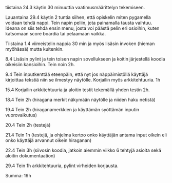 tiistaina 24.3 käytin 30 minuuttia vaatimusmäärittelyn tekemiseen. 

Lauantaina 29.4 käytin 2 tuntia siihen, että opiskelin miten pygamella voidaan tehdä nappi. Tein napin peliin, jota painamalla tausta vaihtuu. Ideana on siis tehdä ensin menu, josta voi päästä pelin eri osioihin, kuten katsomaan score boardia tai pelaamaan vaikka. 

Tiistaina 1.4 viimeistelin nappia 30 min ja myös lisäsin invoken (hieman myöhässä) mutta kuitenkin. 

8.4 Lisäsin pylint ja tein toisen napin sovellukseen ja koitin järjestellä koodia oikeisiin kansioihin. Tein noin 2h.

9.4 Tein inputkenttää eteenpäin, että nyt jos näppäimistöllä käyttäjä kirjoittaa tekstiä niin se ilmestyy näytölle. Korjailin myös arkkitehtuuria. 1h

15.4 Korjailin arkkitehtuuria ja aloitin testit tekemällä yhden testin 2h.

18.4 Tein 2h (hiragana merkit näkymään näytölle ja niiden haku netistä)

19.4 Tein 2h (hiraganamerkkien ja käyttämän syöttämän inputin vuorovaikutus)

20.4 Tein 2h (testejä)

21.4 Tein 1h (testejä, ja ohjelma kertoo onko käyttäjän antama input oikein eli onko käyttäjä arvannut oikein hiraganan)

22.4 Tein 3h (siivosin koodia, jatkoin aiemmin viikko 6 tehtyjä asioita sekä aloitin dokumentaation)

29.4 Tein 1h arkkitehtuuria, pylint virheiden korjausta.

Summa: 19h
